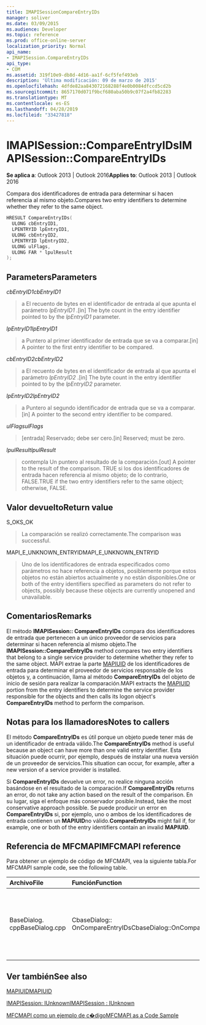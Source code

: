 ```yaml
---
title: IMAPISessionCompareEntryIDs
manager: soliver
ms.date: 03/09/2015
ms.audience: Developer
ms.topic: reference
ms.prod: office-online-server
localization_priority: Normal
api_name:
- IMAPISession.CompareEntryIDs
api_type:
- COM
ms.assetid: 319f10e9-db8d-4d16-aa1f-6cf5fef493eb
description: 'Última modificación: 09 de marzo de 2015'
ms.openlocfilehash: 4dfde82aa843072168288f4e0b0084dfccd5cd2b
ms.sourcegitcommit: 8657170d071f9bcf680aba50b9c07f2a4fb82283
ms.translationtype: MT
ms.contentlocale: es-ES
ms.lasthandoff: 04/28/2019
ms.locfileid: "33427818"
---
```

# <a name="imapisessioncompareentryids"></a><span data-ttu-id="7804b-103">IMAPISession::CompareEntryIDs</span><span class="sxs-lookup"><span data-stu-id="7804b-103">IMAPISession::CompareEntryIDs</span></span>

  
  
<span data-ttu-id="7804b-104">**Se aplica a**: Outlook 2013 | Outlook 2016</span><span class="sxs-lookup"><span data-stu-id="7804b-104">**Applies to**: Outlook 2013 | Outlook 2016</span></span> 
  
<span data-ttu-id="7804b-105">Compara dos identificadores de entrada para determinar si hacen referencia al mismo objeto.</span><span class="sxs-lookup"><span data-stu-id="7804b-105">Compares two entry identifiers to determine whether they refer to the same object.</span></span> 
  
```cpp
HRESULT CompareEntryIDs(
  ULONG cbEntryID1,
  LPENTRYID lpEntryID1,
  ULONG cbEntryID2,
  LPENTRYID lpEntryID2,
  ULONG ulFlags,
  ULONG FAR * lpulResult
);
```

## <a name="parameters"></a><span data-ttu-id="7804b-106">Parameters</span><span class="sxs-lookup"><span data-stu-id="7804b-106">Parameters</span></span>

 <span data-ttu-id="7804b-107">_cbEntryID1_</span><span class="sxs-lookup"><span data-stu-id="7804b-107">_cbEntryID1_</span></span>
  
> <span data-ttu-id="7804b-108">a El recuento de bytes en el identificador de entrada al que apunta el parámetro _lpEntryID1_ .</span><span class="sxs-lookup"><span data-stu-id="7804b-108">[in] The byte count in the entry identifier pointed to by the  _lpEntryID1_ parameter.</span></span> 
    
 <span data-ttu-id="7804b-109">_lpEntryID1_</span><span class="sxs-lookup"><span data-stu-id="7804b-109">_lpEntryID1_</span></span>
  
> <span data-ttu-id="7804b-110">a Puntero al primer identificador de entrada que se va a comparar.</span><span class="sxs-lookup"><span data-stu-id="7804b-110">[in] A pointer to the first entry identifier to be compared.</span></span>
    
 <span data-ttu-id="7804b-111">_cbEntryID2_</span><span class="sxs-lookup"><span data-stu-id="7804b-111">_cbEntryID2_</span></span>
  
> <span data-ttu-id="7804b-112">a El recuento de bytes en el identificador de entrada al que apunta el parámetro _lpEntryID2_ .</span><span class="sxs-lookup"><span data-stu-id="7804b-112">[in] The byte count in the entry identifier pointed to by the  _lpEntryID2_ parameter.</span></span> 
    
 <span data-ttu-id="7804b-113">_lpEntryID2_</span><span class="sxs-lookup"><span data-stu-id="7804b-113">_lpEntryID2_</span></span>
  
> <span data-ttu-id="7804b-114">a Puntero al segundo identificador de entrada que se va a comparar.</span><span class="sxs-lookup"><span data-stu-id="7804b-114">[in] A pointer to the second entry identifier to be compared.</span></span>
    
 <span data-ttu-id="7804b-115">_ulFlags_</span><span class="sxs-lookup"><span data-stu-id="7804b-115">_ulFlags_</span></span>
  
> <span data-ttu-id="7804b-116">[entrada] Reservado; debe ser cero.</span><span class="sxs-lookup"><span data-stu-id="7804b-116">[in] Reserved; must be zero.</span></span>
    
 <span data-ttu-id="7804b-117">_lpulResult_</span><span class="sxs-lookup"><span data-stu-id="7804b-117">_lpulResult_</span></span>
  
> <span data-ttu-id="7804b-118">contempla Un puntero al resultado de la comparación.</span><span class="sxs-lookup"><span data-stu-id="7804b-118">[out] A pointer to the result of the comparison.</span></span> <span data-ttu-id="7804b-119">TRUE si los dos identificadores de entrada hacen referencia al mismo objeto; de lo contrario, FALSE.</span><span class="sxs-lookup"><span data-stu-id="7804b-119">TRUE if the two entry identifiers refer to the same object; otherwise, FALSE.</span></span>
    
## <a name="return-value"></a><span data-ttu-id="7804b-120">Valor devuelto</span><span class="sxs-lookup"><span data-stu-id="7804b-120">Return value</span></span>

<span data-ttu-id="7804b-121">S_OK</span><span class="sxs-lookup"><span data-stu-id="7804b-121">S_OK</span></span> 
  
> <span data-ttu-id="7804b-122">La comparación se realizó correctamente.</span><span class="sxs-lookup"><span data-stu-id="7804b-122">The comparison was successful.</span></span>
    
<span data-ttu-id="7804b-123">MAPI_E_UNKNOWN_ENTRYID</span><span class="sxs-lookup"><span data-stu-id="7804b-123">MAPI_E_UNKNOWN_ENTRYID</span></span> 
  
> <span data-ttu-id="7804b-124">Uno de los identificadores de entrada especificados como parámetros no hace referencia a objetos, posiblemente porque estos objetos no están abiertos actualmente y no están disponibles.</span><span class="sxs-lookup"><span data-stu-id="7804b-124">One or both of the entry identifiers specified as parameters do not refer to objects, possibly because these objects are currently unopened and unavailable.</span></span>
    
## <a name="remarks"></a><span data-ttu-id="7804b-125">Comentarios</span><span class="sxs-lookup"><span data-stu-id="7804b-125">Remarks</span></span>

<span data-ttu-id="7804b-126">El método **IMAPISession:: CompareEntryIDs** compara dos identificadores de entrada que pertenecen a un único proveedor de servicios para determinar si hacen referencia al mismo objeto.</span><span class="sxs-lookup"><span data-stu-id="7804b-126">The **IMAPISession::CompareEntryIDs** method compares two entry identifiers that belong to a single service provider to determine whether they refer to the same object.</span></span> <span data-ttu-id="7804b-127">MAPI extrae la parte [MAPIUID](mapiuid.md) de los identificadores de entrada para determinar el proveedor de servicios responsable de los objetos y, a continuación, llama al método **CompareEntryIDs** del objeto de inicio de sesión para realizar la comparación.</span><span class="sxs-lookup"><span data-stu-id="7804b-127">MAPI extracts the [MAPIUID](mapiuid.md) portion from the entry identifiers to determine the service provider responsible for the objects and then calls its logon object's **CompareEntryIDs** method to perform the comparison.</span></span> 
  
## <a name="notes-to-callers"></a><span data-ttu-id="7804b-128">Notas para los llamadores</span><span class="sxs-lookup"><span data-stu-id="7804b-128">Notes to callers</span></span>

<span data-ttu-id="7804b-129">El método **CompareEntryIDs** es útil porque un objeto puede tener más de un identificador de entrada válido.</span><span class="sxs-lookup"><span data-stu-id="7804b-129">The **CompareEntryIDs** method is useful because an object can have more than one valid entry identifier.</span></span> <span data-ttu-id="7804b-130">Esta situación puede ocurrir, por ejemplo, después de instalar una nueva versión de un proveedor de servicios.</span><span class="sxs-lookup"><span data-stu-id="7804b-130">This situation can occur, for example, after a new version of a service provider is installed.</span></span> 
  
<span data-ttu-id="7804b-131">Si **CompareEntryIDs** devuelve un error, no realice ninguna acción basándose en el resultado de la comparación.</span><span class="sxs-lookup"><span data-stu-id="7804b-131">If **CompareEntryIDs** returns an error, do not take any action based on the result of the comparison.</span></span> <span data-ttu-id="7804b-132">En su lugar, siga el enfoque más conservador posible.</span><span class="sxs-lookup"><span data-stu-id="7804b-132">Instead, take the most conservative approach possible.</span></span> <span data-ttu-id="7804b-133">Se puede producir un error en **CompareEntryIDs** si, por ejemplo, uno o ambos de los identificadores de entrada contienen un **MAPIUID**no válido.</span><span class="sxs-lookup"><span data-stu-id="7804b-133">**CompareEntryIDs** might fail if, for example, one or both of the entry identifiers contain an invalid **MAPIUID**.</span></span> 
  
## <a name="mfcmapi-reference"></a><span data-ttu-id="7804b-134">Referencia de MFCMAPI</span><span class="sxs-lookup"><span data-stu-id="7804b-134">MFCMAPI reference</span></span>

<span data-ttu-id="7804b-135">Para obtener un ejemplo de código de MFCMAPI, vea la siguiente tabla.</span><span class="sxs-lookup"><span data-stu-id="7804b-135">For MFCMAPI sample code, see the following table.</span></span>
  
|<span data-ttu-id="7804b-136">**Archivo**</span><span class="sxs-lookup"><span data-stu-id="7804b-136">**File**</span></span>|<span data-ttu-id="7804b-137">**Función**</span><span class="sxs-lookup"><span data-stu-id="7804b-137">**Function**</span></span>|<span data-ttu-id="7804b-138">**Comentario**</span><span class="sxs-lookup"><span data-stu-id="7804b-138">**Comment**</span></span>|
|:-----|:-----|:-----|
|<span data-ttu-id="7804b-139">BaseDialog. cpp</span><span class="sxs-lookup"><span data-stu-id="7804b-139">BaseDialog.cpp</span></span>  <br/> |<span data-ttu-id="7804b-140">CbaseDialog:: OnCompareEntryIDs</span><span class="sxs-lookup"><span data-stu-id="7804b-140">CbaseDialog::OnCompareEntryIDs</span></span>  <br/> |<span data-ttu-id="7804b-141">MFCMAPI usa el método **IMAPISession:: CompareEntryIDs** para comparar dos identificadores de entrada que especifica un usuario.</span><span class="sxs-lookup"><span data-stu-id="7804b-141">MFCMAPI uses the **IMAPISession::CompareEntryIDs** method to compare two entry IDs that a user enters.</span></span>  <br/> |
   
## <a name="see-also"></a><span data-ttu-id="7804b-142">Ver también</span><span class="sxs-lookup"><span data-stu-id="7804b-142">See also</span></span>



[<span data-ttu-id="7804b-143">MAPIUID</span><span class="sxs-lookup"><span data-stu-id="7804b-143">MAPIUID</span></span>](mapiuid.md)
  
[<span data-ttu-id="7804b-144">IMAPISession: IUnknown</span><span class="sxs-lookup"><span data-stu-id="7804b-144">IMAPISession : IUnknown</span></span>](imapisessioniunknown.md)


[<span data-ttu-id="7804b-145">MFCMAPI como un ejemplo de c�digo</span><span class="sxs-lookup"><span data-stu-id="7804b-145">MFCMAPI as a Code Sample</span></span>](mfcmapi-as-a-code-sample.md)

